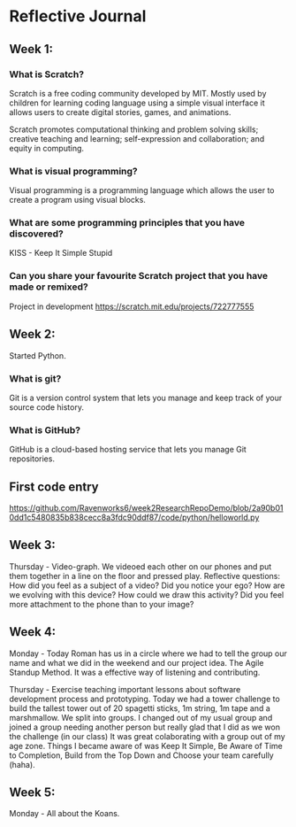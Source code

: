 # Reflective Journal

## Week 1:

### What is Scratch?
Scratch is a free coding community developed by MIT. Mostly used by children for learning coding language using a simple visual interface it allows users to create digital stories, games, and animations.

Scratch promotes computational thinking and problem solving skills; creative teaching and learning; self-expression and collaboration; and equity in computing.

### What is visual programming?
Visual programming is a programming language which allows the user to create a program using visual blocks.

### What are some programming principles that you have discovered?
KISS - Keep It Simple Stupid


### Can you share your favourite Scratch project that you have made or remixed?
Project in development
https://scratch.mit.edu/projects/722777555

## Week 2:
Started Python.

### What is git?
Git is a version control system that lets you manage and keep track of your source code history.

### What is GitHub?
 GitHub is a cloud-based hosting service that lets you manage Git repositories.
 
## First code entry
https://github.com/Ravenworks6/week2ResearchRepoDemo/blob/2a90b010dd1c5480835b838cecc8a3fdc90ddf87/code/python/helloworld.py

## Week 3:
Thursday - Video-graph. We videoed each other on our phones and put them together in a line on the floor and pressed play.  Reflective questions: How did you feel as a subject of a video? Did you notice your ego? How are we evolving with this device? How could we draw this activity? Did you feel more attachment to the phone than to your image?

## Week 4:
Monday - Today Roman has us in a circle where we had to tell the group our name and what we did in the weekend and our project idea.  The Agile Standup Method.  It was a effective way of listening and contributing.

Thursday - Exercise teaching important lessons about software development process and prototyping. Today we had a tower challenge to build the tallest tower out of 20 spagetti sticks, 1m string, 1m tape and a marshmallow.  We split into groups. I changed out of my usual group and joined a group needing another person but really glad that I did as we won the challenge (in our class) It was great colaborating with a group out of my age zone. Things I became aware of was Keep It Simple, Be Aware of Time to Completion, Build from the Top Down and Choose your team carefully (haha). 

## Week 5:
Monday - All about the Koans.
